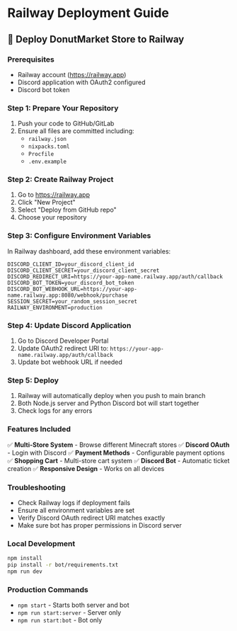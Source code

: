 # Railway Deployment Guide

## 🚀 Deploy DonutMarket Store to Railway

### Prerequisites
- Railway account (https://railway.app)
- Discord application with OAuth2 configured
- Discord bot token

### Step 1: Prepare Your Repository
1. Push your code to GitHub/GitLab
2. Ensure all files are committed including:
   - `railway.json`
   - `nixpacks.toml` 
   - `Procfile`
   - `.env.example`

### Step 2: Create Railway Project
1. Go to https://railway.app
2. Click "New Project"
3. Select "Deploy from GitHub repo"
4. Choose your repository

### Step 3: Configure Environment Variables
In Railway dashboard, add these environment variables:

```env
DISCORD_CLIENT_ID=your_discord_client_id
DISCORD_CLIENT_SECRET=your_discord_client_secret
DISCORD_REDIRECT_URI=https://your-app-name.railway.app/auth/callback
DISCORD_BOT_TOKEN=your_discord_bot_token
DISCORD_BOT_WEBHOOK_URL=https://your-app-name.railway.app:8080/webhook/purchase
SESSION_SECRET=your_random_session_secret
RAILWAY_ENVIRONMENT=production
```

### Step 4: Update Discord Application
1. Go to Discord Developer Portal
2. Update OAuth2 redirect URI to: `https://your-app-name.railway.app/auth/callback`
3. Update bot webhook URL if needed

### Step 5: Deploy
1. Railway will automatically deploy when you push to main branch
2. Both Node.js server and Python Discord bot will start together
3. Check logs for any errors

### Features Included
✅ **Multi-Store System** - Browse different Minecraft stores
✅ **Discord OAuth** - Login with Discord
✅ **Payment Methods** - Configurable payment options
✅ **Shopping Cart** - Multi-store cart system
✅ **Discord Bot** - Automatic ticket creation
✅ **Responsive Design** - Works on all devices

### Troubleshooting
- Check Railway logs if deployment fails
- Ensure all environment variables are set
- Verify Discord OAuth redirect URI matches exactly
- Make sure bot has proper permissions in Discord server

### Local Development
```bash
npm install
pip install -r bot/requirements.txt
npm run dev
```

### Production Commands
- `npm start` - Starts both server and bot
- `npm run start:server` - Server only
- `npm run start:bot` - Bot only
